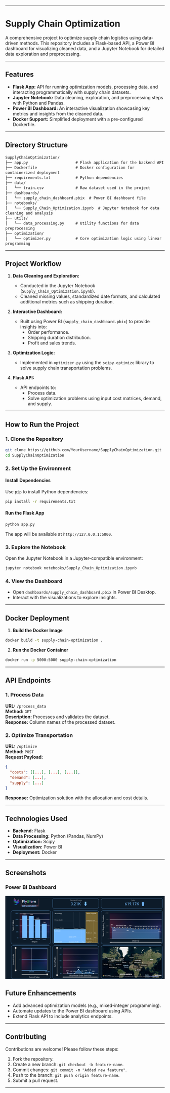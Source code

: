 

---

# **Supply Chain Optimization**

A comprehensive project to optimize supply chain logistics using data-driven methods. This repository includes a Flask-based API, a Power BI dashboard for visualizing cleaned data, and a Jupyter Notebook for detailed data exploration and preprocessing.

---

## **Features**
- **Flask App:** API for running optimization models, processing data, and interacting programmatically with supply chain datasets.
- **Jupyter Notebook:** Data cleaning, exploration, and preprocessing steps with Python and Pandas.
- **Power BI Dashboard:** An interactive visualization showcasing key metrics and insights from the cleaned data.
- **Docker Support:** Simplified deployment with a pre-configured Dockerfile.

---

## **Directory Structure**

```
SupplyChainOptimization/
├── app.py                     # Flask application for the backend API
├── Dockerfile                 # Docker configuration for containerized deployment
├── requirements.txt           # Python dependencies
├── data/
│   └── train.csv              # Raw dataset used in the project
├── dashboards/
│   └── supply_chain_dashboard.pbix  # Power BI dashboard file
├── notebooks/
│   └── Supply_Chain_Optimization.ipynb  # Jupyter Notebook for data cleaning and analysis
├── utils/
│   └── data_processing.py     # Utility functions for data preprocessing
├── optimization/
│   └── optimizer.py           # Core optimization logic using linear programming
```

---

## **Project Workflow**
1. **Data Cleaning and Exploration:**
   - Conducted in the Jupyter Notebook (`Supply_Chain_Optimization.ipynb`).
   - Cleaned missing values, standardized date formats, and calculated additional metrics such as shipping duration.

2. **Interactive Dashboard:**
   - Built using Power BI (`supply_chain_dashboard.pbix`) to provide insights into:
     - Order performance.
     - Shipping duration distribution.
     - Profit and sales trends.

3. **Optimization Logic:**
   - Implemented in `optimizer.py` using the `scipy.optimize` library to solve supply chain transportation problems.

4. **Flask API:**
   - API endpoints to:
     - Process data.
     - Solve optimization problems using input cost matrices, demand, and supply.

---

## **How to Run the Project**

### **1. Clone the Repository**
```bash
git clone https://github.com/YourUsername/SupplyChainOptimization.git
cd SupplyChainOptimization
```

### **2. Set Up the Environment**
#### **Install Dependencies**
Use `pip` to install Python dependencies:
```bash
pip install -r requirements.txt
```

#### **Run the Flask App**
```bash
python app.py
```
The app will be available at `http://127.0.0.1:5000`.

### **3. Explore the Notebook**
Open the Jupyter Notebook in a Jupyter-compatible environment:
```bash
jupyter notebook notebooks/Supply_Chain_Optimization.ipynb
```

### **4. View the Dashboard**
- Open `dashboards/supply_chain_dashboard.pbix` in Power BI Desktop.
- Interact with the visualizations to explore insights.

---

## **Docker Deployment**

1. **Build the Docker Image**
```bash
docker build -t supply-chain-optimization .
```

2. **Run the Docker Container**
```bash
docker run -p 5000:5000 supply-chain-optimization
```

---

## **API Endpoints**

### **1. Process Data**
**URL:** `/process_data`  
**Method:** `GET`  
**Description:** Processes and validates the dataset.  
**Response:** Column names of the processed dataset.

### **2. Optimize Transportation**
**URL:** `/optimize`  
**Method:** `POST`  
**Request Payload:** 
```json
{
  "costs": [[...], [...], [...]],
  "demand": [...],
  "supply": [...]
}
```
**Response:** Optimization solution with the allocation and cost details.

---

## **Technologies Used**
- **Backend:** Flask
- **Data Processing:** Python (Pandas, NumPy)
- **Optimization:** Scipy
- **Visualization:** Power BI
- **Deployment:** Docker

---

## **Screenshots**

### **Power BI Dashboard**
![Image Description](https://github.com/AikidoMaster/Supply-Chain-Optimisation/blob/main/dashboard.png)


## **Future Enhancements**
- Add advanced optimization models (e.g., mixed-integer programming).
- Automate updates to the Power BI dashboard using APIs.
- Extend Flask API to include analytics endpoints.

---

## **Contributing**
Contributions are welcome! Please follow these steps:
1. Fork the repository.
2. Create a new branch: `git checkout -b feature-name`.
3. Commit changes: `git commit -m "Added new feature"`.
4. Push to the branch: `git push origin feature-name`.
5. Submit a pull request.

---
